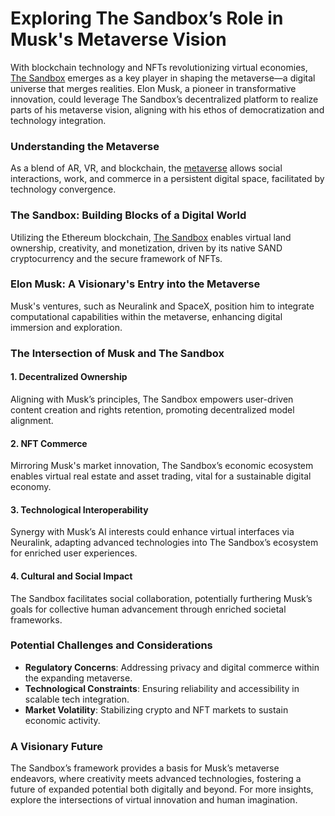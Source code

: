 # Exploring The Sandbox’s Role in Musk's Metaverse Vision

With blockchain technology and NFTs revolutionizing virtual economies, [The Sandbox](https://www.sandbox.game/en/) emerges as a key player in shaping the metaverse—a digital universe that merges realities. Elon Musk, a pioneer in transformative innovation, could leverage The Sandbox’s decentralized platform to realize parts of his metaverse vision, aligning with his ethos of democratization and technology integration.

### Understanding the Metaverse

As a blend of AR, VR, and blockchain, the [metaverse](https://en.wikipedia.org/wiki/Metaverse) allows social interactions, work, and commerce in a persistent digital space, facilitated by technology convergence.

### The Sandbox: Building Blocks of a Digital World

Utilizing the Ethereum blockchain, [The Sandbox](https://www.sandbox.game/en/) enables virtual land ownership, creativity, and monetization, driven by its native SAND cryptocurrency and the secure framework of NFTs.

### Elon Musk: A Visionary's Entry into the Metaverse

Musk's ventures, such as Neuralink and SpaceX, position him to integrate computational capabilities within the metaverse, enhancing digital immersion and exploration.

### The Intersection of Musk and The Sandbox

#### 1. **Decentralized Ownership**

Aligning with Musk’s principles, The Sandbox empowers user-driven content creation and rights retention, promoting decentralized model alignment.

#### 2. **NFT Commerce**

Mirroring Musk's market innovation, The Sandbox’s economic ecosystem enables virtual real estate and asset trading, vital for a sustainable digital economy.

#### 3. **Technological Interoperability**

Synergy with Musk’s AI interests could enhance virtual interfaces via Neuralink, adapting advanced technologies into The Sandbox’s ecosystem for enriched user experiences.

#### 4. **Cultural and Social Impact**

The Sandbox facilitates social collaboration, potentially furthering Musk’s goals for collective human advancement through enriched societal frameworks.

### Potential Challenges and Considerations

- **Regulatory Concerns**: Addressing privacy and digital commerce within the expanding metaverse.
- **Technological Constraints**: Ensuring reliability and accessibility in scalable tech integration.
- **Market Volatility**: Stabilizing crypto and NFT markets to sustain economic activity.

### A Visionary Future

The Sandbox’s framework provides a basis for Musk’s metaverse endeavors, where creativity meets advanced technologies, fostering a future of expanded potential both digitally and beyond. For more insights, explore the intersections of virtual innovation and human imagination.